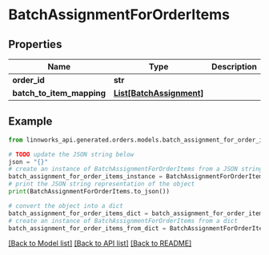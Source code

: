 # BatchAssignmentForOrderItems


## Properties

Name | Type | Description | Notes
------------ | ------------- | ------------- | -------------
**order_id** | **str** |  | [optional] 
**batch_to_item_mapping** | [**List[BatchAssignment]**](BatchAssignment.md) |  | [optional] 

## Example

```python
from linnworks_api.generated.orders.models.batch_assignment_for_order_items import BatchAssignmentForOrderItems

# TODO update the JSON string below
json = "{}"
# create an instance of BatchAssignmentForOrderItems from a JSON string
batch_assignment_for_order_items_instance = BatchAssignmentForOrderItems.from_json(json)
# print the JSON string representation of the object
print(BatchAssignmentForOrderItems.to_json())

# convert the object into a dict
batch_assignment_for_order_items_dict = batch_assignment_for_order_items_instance.to_dict()
# create an instance of BatchAssignmentForOrderItems from a dict
batch_assignment_for_order_items_from_dict = BatchAssignmentForOrderItems.from_dict(batch_assignment_for_order_items_dict)
```
[[Back to Model list]](../README.md#documentation-for-models) [[Back to API list]](../README.md#documentation-for-api-endpoints) [[Back to README]](../README.md)


